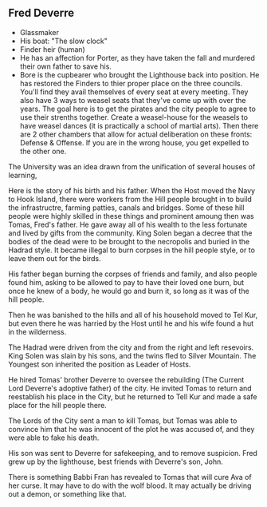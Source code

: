 ## Fred Deverre

 - Glassmaker
 - His boat: "The slow clock"
 - Finder heir (human)
 - He has an affection for Porter, as they have taken the fall and murdered their own father to save his. 
 - Bore is the cupbearer who brought the Lighthouse back into position. He has restored the Finders to thier proper place on the three councils. You'll find they avail themselves of every seat at every meeting. They also have 3 ways to weasel seats that they've come up with over the years. The goal here is to get the pirates and the city people to agree to use their strenths together. Create a weasel-house for the weasels to have weasel dances (it is practically a school of martial arts). Then there are 2 other chambers that allow for actual deliberation on these fronts: Defense & Offense. If you are in the wrong house, you get expelled to the other one.
 
 The University was an idea drawn from the unification of several houses of learning, 

 Here is the story of his birth and his father. When the Host moved the Navy to Hook Island, there were workers from the Hill people brought in to build the infrastructre, farming patties, canals and bridges. Some of these hill people were highly skilled in these things and prominent amoung then was Tomas, Fred's father. He gave away all of his wealth to the less fortunate and lived by gifts from the community. King Solen began a decree that the bodies of the dead were to be brought to the necropolis and buried in the Hadrad style. It became illegal to burn corpses in the hill people style, or to leave them out for the birds. 

His father began burning the corpses of friends and family, and also people found him, asking to be allowed to pay to have their loved one burn, but once he knew of a body, he would go and burn it, so long as it was of the hill people. 

Then he was banished to the hills and all of his household moved to Tel Kur, but even there he was harried by the Host until he and his wife found a hut in the wilderness.  

The Hadrad were driven from the city and from the right and left resevoirs. King Solen was slain by his sons, and the twins fled to Silver Mountain. The Youngest son inherited the position as Leader of Hosts. 

He hired Tomas' brother Deverre to oversee the rebuilding (The Current Lord Deverre's adoptive father) of the city. He invited Tomas to return and reestablish his place in the City, but he returned to Tell Kur and made a safe place for the hill people there.

The Lords of the City sent a man to kill Tomas, but Tomas was able to convince him that he was innocent of the plot he was accused of, and they were able to fake his death.

His son was sent to Deverre for safekeeping, and to remove suspicion. Fred grew up by the lighthouse, best friends with Deverre's son, John.

There is something Babbi Fran has revealed to Tomas that will cure Ava of her curse. It may have to do with the wolf blood. It may actually be driving out a demon, or something like that.




